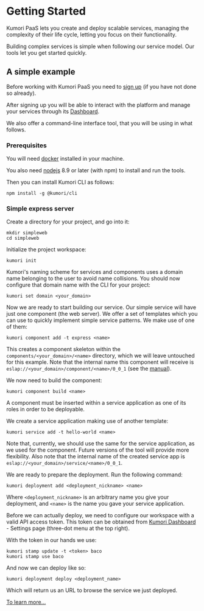 # Getting Started

Kumori PaaS lets you create and deploy scalable services, managing the complexity of their life cycle, letting you focus on their functionality.

Building complex services is simple when following our service model. Our tools let you get started quickly.

## A simple example

Before working with Kumori PaaS you need to [sign up](https://discover.kumori.cloud) (if you have not done so already). 

After signing up you will be able to interact with the platform and manage your services through its [Dashboard](https://dashboard.baco.kumori.cloud).

We also offer a command-line interface tool, that you will be using in what follows.


### Prerequisites
You will need [docker](https://www.docker.com/community-edition) installed in your machine.

You also need [nodejs](http://nodejs.org) 8.9 or later (with npm) to install and run the tools.

Then you can install Kumori CLI as follows:

```shell
npm install -g @kumori/cli
```

### Simple express server

Create a directory for your project, and go into it:

```shell
mkdir simpleweb
cd simpleweb
```

Initialize the project workspace:

```shell
kumori init
```

Kumori's naming scheme for services and components uses a domain name belonging to the user 
to avoid name collisions. You should now configure that domain name with the CLI for your project:

```shell
kumori set domain <your_domain>
``` 

Now we are ready to start building our service. Our simple service will have just one component 
(the web server). We offer a set of templates which you can use to quickly implement simple 
service patterns. We make use of one of them:

```shell
kumori component add -t express <name>
```

This creates a component skeleton within the `components/<your_domain>/<name>` directory, which we will leave untouched for this
example. Note that the internal name this component will receive is
`eslap://<your_domain>/component/<name>/0_0_1` (see the [manual](https://github.com/kumori-systems/documentation/tree/master/manual)).

We now need to build the component:

```shell
kumori component build <name>
```

A component must be inserted within a service application as one of its roles in order to be deployable.

We create a service application making use of another template:

```shell
kumori service add -t hello-world <name>
```

Note that, currently, we should use the same *<name>* for the service application, as we used for the 
component. Future versions of the tool will provide more flexibility. Also note that the internal name 
of the created service app is `eslap://<your_domain>/service/<name>/0_0_1`.

We are ready to prepare the deployment. Run the following command:

```shell
kumori deployment add <deployment_nickname> <name>
```

Where `<deployment_nickname>` is an arbitrary name you give your deployment, and 
`<name>` is the name you gave your service application.

Before we can actually deploy, we need to configure our workspace with a valid API access token.
This token can be obtained from [Kumori Dashboard](https://dashboard.baco.kumori.cloud) - Settings page (three-dot menu at the top right).

With the token in our hands we use:

```shell
kumori stamp update -t <token> baco
kumori stamp use baco
```

And now we can deploy like so:

```shell
kumori deployment deploy <deployment_name>
```

Which will return us an URL to browse the service we just deployed.

[To learn more...](https://github.com/kumori-systems/documentation)






